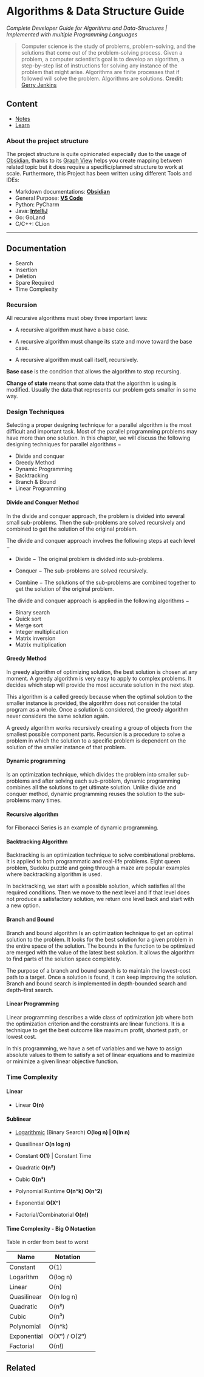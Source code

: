 Algorithms & Data Structure Guide
========

*Complete Developer Guide for Algorithms and Data-Structures | Implemented with multiple Programming Languages*

> Computer science is the study of problems, problem-solving, and the solutions that come out of the problem-solving process.
> Given a problem, a computer scientist’s goal is to develop an algorithm, a step-by-step list of instructions for solving any instance of the problem that might arise. 
> Algorithms are finite processes that if followed will solve the problem. Algorithms are solutions.
> **Credit:**  [Gerry Jenkins](#gerry-jenkins)

Content
--------------

* [Notes](./100_Notes/Notes.md)
* [Learn](./200_Learn/Learn.md)


### About the project structure

The project structure is quite opinionated especially due to the usage of [Obsidian](https://obsidian.md/), thanks to its [Graph View](https://help.obsidian.md/plugins/graph) helps you create mapping between related topic but it does require a specific/planned structure to work at scale.
Furthermore, this Project has been written using different Tools and IDEs:

* Markdown documentations: **[Obsidian](https://obsidian.md/)**
* General Purpose: **[VS Code](https://code.visualstudio.com/)**
* Python: PyCharm
* Java: **[IntelliJ](https://www.jetbrains.com/idea/)**
* Go: GoLand
* C/C++: CLion


---

Documentation
---------------------------

* Search 
* Insertion
* Deletion
* Spare Required
* Time Complexity


### Recursion


All recursive algorithms must obey three important laws:

- A recursive algorithm must have a base case.

- A recursive algorithm must change its state and move toward the base case.

- A recursive algorithm must call itself, recursively.


**Base case** is the condition that allows the algorithm to stop recursing.

**Change of state** means that some data that the algorithm is using is modified. Usually the data that represents our problem gets smaller in some way.



### Design Techniques

Selecting a proper designing technique for a parallel algorithm is the most difficult and important task. Most of the parallel programming problems may have more than one solution. In this chapter, we will discuss the following designing techniques for parallel algorithms −

- Divide and conquer
- Greedy Method
- Dynamic Programming
- Backtracking
- Branch & Bound
- Linear Programming


#### Divide and Conquer Method

In the divide and conquer approach, the problem is divided into several small sub-problems. Then the sub-problems are solved recursively and combined to get the solution of the original problem.

The divide and conquer approach involves the following steps at each level −

- Divide − The original problem is divided into sub-problems.

- Conquer − The sub-problems are solved recursively.

- Combine − The solutions of the sub-problems are combined together to get the solution of the original problem.

The divide and conquer approach is applied in the following algorithms −

- Binary search
- Quick sort
- Merge sort
- Integer multiplication
- Matrix inversion
- Matrix multiplication


#### Greedy Method

In greedy algorithm of optimizing solution, the best solution is chosen at any moment. A greedy algorithm is very easy to apply to complex problems. It decides which step will provide the most accurate solution in the next step.

This algorithm is a called greedy because when the optimal solution to the smaller instance is provided, the algorithm does not consider the total program as a whole. Once a solution is considered, the greedy algorithm never considers the same solution again.

A greedy algorithm works recursively creating a group of objects from the smallest possible component parts. Recursion is a procedure to solve a problem in which the solution to a specific problem is dependent on the solution of the smaller instance of that problem.


#### Dynamic programming 

Is an optimization technique, which divides the problem into smaller sub-problems and after solving each sub-problem, dynamic programming combines all the solutions to get ultimate solution. Unlike divide and conquer method, dynamic programming reuses the solution to the sub-problems many times.


#### Recursive algorithm 

for Fibonacci Series is an example of dynamic programming.


#### Backtracking Algorithm

Backtracking is an optimization technique to solve combinational problems. It is applied to both programmatic and real-life problems. Eight queen problem, Sudoku puzzle and going through a maze are popular examples where backtracking algorithm is used.

In backtracking, we start with a possible solution, which satisfies all the required conditions. Then we move to the next level and if that level does not produce a satisfactory solution, we return one level back and start with a new option.


#### Branch and Bound

Branch and bound algorithm  Is an optimization technique to get an optimal solution to the problem. It looks for the best solution for a given problem in the entire space of the solution. The bounds in the function to be optimized are merged with the value of the latest best solution. It allows the algorithm to find parts of the solution space completely.

The purpose of a branch and bound search is to maintain the lowest-cost path to a target. Once a solution is found, it can keep improving the solution. Branch and bound search is implemented in depth-bounded search and depth–first search.


#### Linear Programming

Linear programming describes a wide class of optimization job where both the optimization criterion and the constraints are linear functions. It is a technique to get the best outcome like maximum profit, shortest path, or lowest cost.

In this programming, we have a set of variables and we have to assign absolute values to them to satisfy a set of linear equations and to maximize or minimize a given linear objective function.

### Time Complexity


#### Linear

- Linear **O(n)**

#### Sublinear 

- [Logarithmic](https://stackoverflow.com/questions/2307283/what-does-olog-n-mean-exactly) (Binary Search) **O(log n) | O(ln n)**
- Quasilinear **O(n log n)**

- Constant **O(1)** | Constant Time 
- Quadratic **O(n²)**
- Cubic **O(n³)**
- Polynomial Runtime **O(n^k)** **O(n^2)**
- Exponential **O(Xⁿ)**
- Factorial/Combinatorial **O(n!)**


#### Time Complexity - Big O Notaction 

Table in order from best to worst

| Name        | Notation      |     |
| ----------- | ------------- | --- |
| Constant    | O(1)          |     |
| Logarithm   | O(log n)      |     |
| Linear      | O(n)          |     |
| Quasilinear | O(n log n)    |     |
| Quadratic   | O(n²)         |     |
| Cubic       | O(n³)         |     |
| Polynomial  | O(n^k)        |     |
| Exponential | O(Xⁿ) / O(2ⁿ) |     |
| Factorial   | O(n!)         |     |

Related
----------------------------
